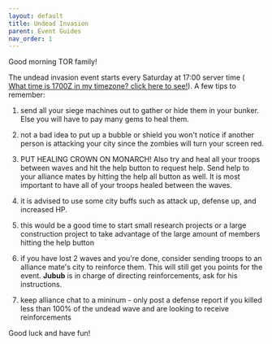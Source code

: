 ```yaml
---
layout: default
title: Undead Invasion
parent: Event Guides
nav_order: 1
---
```


Good morning TOR family!

The undead invasion event starts every Saturday at 17:00 server time (
[What time is 1700Z in my timezone? click here to see!](http://time.unitarium.com/utc/1700)).
A few tips to remember:

1. send all your siege machines out to gather or hide them in your bunker. Else you will have
to pay many gems to heal them.

2. not a bad idea to put up a bubble or shield you won't notice if another person is attacking
your city since the zombies will turn your screen red.

3. PUT HEALING CROWN ON MONARCH! Also try and heal all your troops between waves and hit the
help button to request help. Send help to your alliance mates by hitting the help all button
as well. It is most important to have all of your troops healed between the waves.

4. it is advised to use some city buffs such as attack up, defense up, and increased HP.

5. this would be a good time to start small research projects or a large construction project
to take advantage of the large amount of members hitting the help button

6. if you have lost 2 waves and you're done, consider sending troops to an alliance mate's
city to reinforce them. This will still get you points for the event. **Jubub** is in charge
of directing reinforcements, ask for his instructions.

7. keep alliance chat to a mininum - only post a defense report if you killed less than 100%
of the undead wave and are looking to receive reinforcements

Good luck and have fun!


